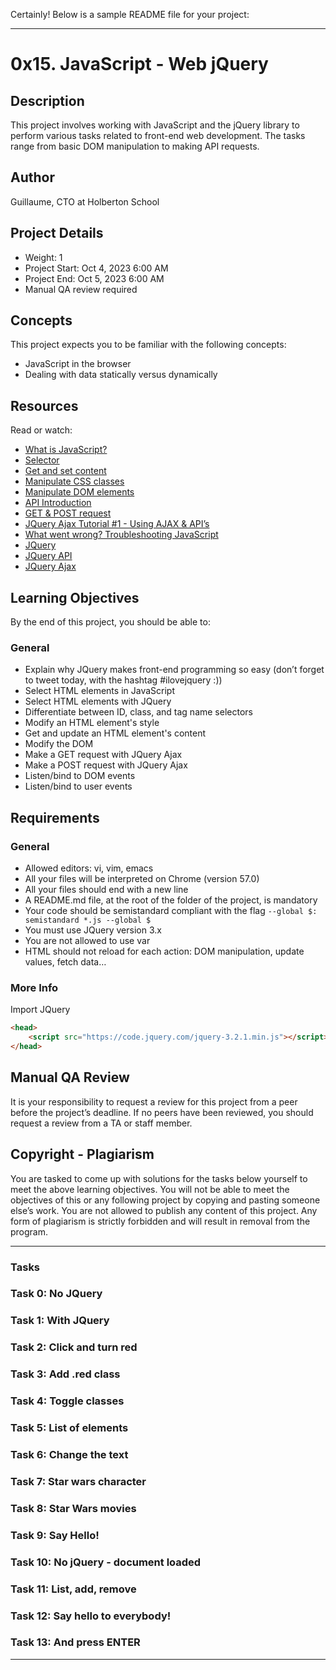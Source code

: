 Certainly! Below is a sample README file for your project:

---

# 0x15. JavaScript - Web jQuery

## Description

This project involves working with JavaScript and the jQuery library to perform various tasks related to front-end web development. The tasks range from basic DOM manipulation to making API requests.

## Author

Guillaume, CTO at Holberton School

## Project Details

- Weight: 1
- Project Start: Oct 4, 2023 6:00 AM
- Project End: Oct 5, 2023 6:00 AM
- Manual QA review required

## Concepts

This project expects you to be familiar with the following concepts:

- JavaScript in the browser
- Dealing with data statically versus dynamically

## Resources

Read or watch:

- [What is JavaScript?](#)
- [Selector](#)
- [Get and set content](#)
- [Manipulate CSS classes](#)
- [Manipulate DOM elements](#)
- [API Introduction](#)
- [GET & POST request](#)
- [JQuery Ajax Tutorial #1 - Using AJAX & API’s](#)
- [What went wrong? Troubleshooting JavaScript](#)
- [JQuery](#)
- [JQuery API](#)
- [JQuery Ajax](#)

## Learning Objectives

By the end of this project, you should be able to:

### General

- Explain why JQuery makes front-end programming so easy (don’t forget to tweet today, with the hashtag #ilovejquery :))
- Select HTML elements in JavaScript
- Select HTML elements with JQuery
- Differentiate between ID, class, and tag name selectors
- Modify an HTML element's style
- Get and update an HTML element's content
- Modify the DOM
- Make a GET request with JQuery Ajax
- Make a POST request with JQuery Ajax
- Listen/bind to DOM events
- Listen/bind to user events

## Requirements

### General

- Allowed editors: vi, vim, emacs
- All your files will be interpreted on Chrome (version 57.0)
- All your files should end with a new line
- A README.md file, at the root of the folder of the project, is mandatory
- Your code should be semistandard compliant with the flag `--global $: semistandard *.js --global $`
- You must use JQuery version 3.x
- You are not allowed to use var
- HTML should not reload for each action: DOM manipulation, update values, fetch data…

### More Info

Import JQuery

```html
<head>
    <script src="https://code.jquery.com/jquery-3.2.1.min.js"></script>
</head>
```

## Manual QA Review

It is your responsibility to request a review for this project from a peer before the project’s deadline. If no peers have been reviewed, you should request a review from a TA or staff member.

## Copyright - Plagiarism

You are tasked to come up with solutions for the tasks below yourself to meet the above learning objectives. You will not be able to meet the objectives of this or any following project by copying and pasting someone else’s work. You are not allowed to publish any content of this project. Any form of plagiarism is strictly forbidden and will result in removal from the program.

---

### Tasks

### Task 0: No JQuery

### Task 1: With JQuery

### Task 2: Click and turn red

### Task 3: Add .red class

### Task 4: Toggle classes

### Task 5: List of elements

### Task 6: Change the text

### Task 7: Star wars character

### Task 8: Star Wars movies

### Task 9: Say Hello!

### Task 10: No jQuery - document loaded

### Task 11: List, add, remove

### Task 12: Say hello to everybody!

### Task 13: And press ENTER

---

